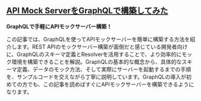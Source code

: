 ## [API Mock ServerをGraphQLで構築してみた](https://zenn.dev/driller/articles/1551674785f7fd)

**GraphQLで手軽にAPIモックサーバー構築！**

この記事では、GraphQLを使ってAPIモックサーバーを簡単に構築する方法を紹介します。REST APIのモックサーバー構築が面倒だと感じている開発者向けに、GraphQLのスキーマ定義とResolverを活用することで、より効率的にモック環境を構築できることを解説。GraphQLの基本的な概念から、具体的なスキーマ定義、データのモック方法、そして実際にサーバーを起動するまでの手順を、サンプルコードを交えながら丁寧に説明しています。GraphQLの導入が初めての方でも、この記事を読めばすぐにAPIモックサーバーを構築できるようになります。
